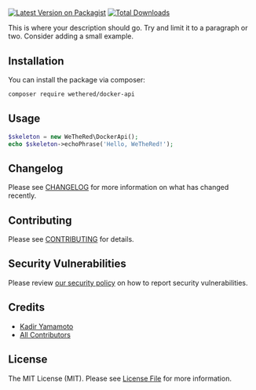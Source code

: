 # 

[![Latest Version on Packagist](https://img.shields.io/packagist/v/wethered/docker-api.svg?style=flat-square)](https://packagist.org/packages/wethered/docker-api)
[![Total Downloads](https://img.shields.io/packagist/dt/wethered/docker-api.svg?style=flat-square)](https://packagist.org/packages/wethered/docker-api)


This is where your description should go. Try and limit it to a paragraph or two. Consider adding a small example.

## Installation

You can install the package via composer:

```bash
composer require wethered/docker-api
```

## Usage

``` php
$skeleton = new WeTheRed\DockerApi();
echo $skeleton->echoPhrase('Hello, WeTheRed!');
```

## Changelog

Please see [CHANGELOG](CHANGELOG.md) for more information on what has changed recently.

## Contributing

Please see [CONTRIBUTING](.github/CONTRIBUTING.md) for details.

## Security Vulnerabilities

Please review [our security policy](../../security/policy) on how to report security vulnerabilities.

## Credits

- [Kadir Yamamoto](https://github.com/yamakadi)
- [All Contributors](../../contributors)

## License

The MIT License (MIT). Please see [License File](LICENSE.md) for more information.
